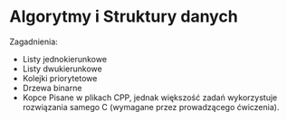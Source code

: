 # Algorytmy i Struktury danych

Zagadnienia:
* Listy jednokierunkowe
* Listy dwukierunkowe
* Kolejki priorytetowe
* Drzewa binarne
* Kopce
Pisane w plikach CPP, jednak większość zadań wykorzystuje rozwiązania samego C (wymagane przez prowadzącego ćwiczenia).
